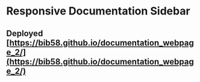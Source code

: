 # **Responsive** Documentation Sidebar
## Deployed [https://bib58.github.io/documentation_webpage_2/](https://bib58.github.io/documentation_webpage_2/)
